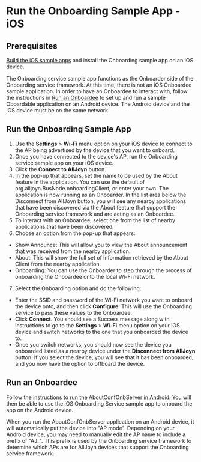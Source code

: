# Run the Onboarding Sample App - iOS

## Prerequisites

[Build the iOS sample apps][build-ios-osx] and install the 
Onboarding sample app on an iOS device.

The Onboarding service sample app functions as the Onboarder 
side of the Onboarding service framework. At this time, there 
is not an iOS Onboardee sample application. In order to have 
an Onboardee to interact with, follow the instructions in 
[Run an Onboardee][run-onboardee] to set up and run a 
sample Oboardable application on an Android device. The Android 
device and the iOS device must be on the same network.

## Run the Onboarding Sample App

1. Use the **Settings** > **Wi-Fi** menu option on your iOS device 
to connect to the AP being advertised by the device that you want to onboard.
2. Once you have connected to the device's AP, run the 
Onboarding service sample app on your iOS device.
3. Click the **Connect to AllJoyn** button.
4. In the pop-up that appears, set the name to be used 
by the About feature in the application. You can use the 
default of org.alljoyn.BusNode.onboardingClient, or enter your own.
The application is now running as an Onboarder. In the list 
area below the Disconnect from AllJoyn button, you will see 
any nearby applications that have been discovered via the 
About feature that support the Onboarding service framework 
and are acting as an Onboardee.
5. To interact with an Onboardee, select one from the list 
of nearby applications that have been discovered.
6. Choose an option from the pop-up that appears:
  * Show Announce: This will allow you to view the About 
  announcement that was received from the nearby application.
  * About: This will show the full set of information 
  retrieved by the About Client from the nearby application.
  * Onboarding: You can use the Onboarder to step through 
  the process of onboarding the Onboardee onto the local Wi-Fi network.
7. Select the Onboarding option and do the following:
  * Enter the SSID and password of the Wi-Fi network you want 
  to onboard the device onto, and then click **Configure**. 
  This will use the Onboarding service to pass these values to the Onboardee.
  * Click **Connect**. You should see a Success message along 
  with instructions to go to the **Settings** > **Wi-Fi** menu 
  option on your iOS device and switch networks to the one 
  that you onboarded the device to.
  * Once you switch networks, you should now see the device 
  you onboarded listed as a nearby device under the 
  **Disconnect from AllJoyn** button. If you select the device, 
  you will see that it has been onboarded, and you now have the 
  option to offboard the device.

## Run an Onboardee

Follow the [instructions to run the AboutConfOnbServer in Android][onboardee]. 
You will then be able to use the iOS Onboarding Service 
sample app to onboard the app on the Android device.

When you run the AboutConfOnbServer application on an Android device, 
it will automatically put the device into "AP mode". Depending on your 
Android device, you may need to manually edit the AP name to include 
a prefix of "AJ_". This prefix is used by the Onboarding service framework 
to determine which APs are for AllJoyn devices that support the Onboarding service framework. 

[build-ios-osx]: /develop/building/ios-osx
[run-onboardee]: #run-an-onboardee
[onboardee]: /develop/run-sample-apps/onboarding/android#running-android-sample-onboardingserver
